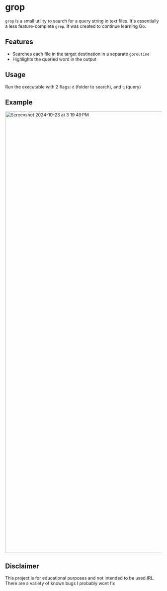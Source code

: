 # grop

`grop` is a small utility to search for a query string in text files.  It's essentially a less feature-complete `grep`.  It was created to continue learning Go.  

## Features
- Searches each file in the target destination in a separate `goroutine`
- Highlights the queried word in the output

## Usage
Run the executable with 2 flags: `d` (folder to search), and `q` (query)

## Example
<img width="1421" alt="Screenshot 2024-10-23 at 3 19 49 PM" src="https://github.com/user-attachments/assets/4d648f27-1212-4b3f-93da-460ba51b3d5b">

## Disclaimer
This project is for educational purposes and not intended to be used IRL. There are a variety of known bugs I probably wont fix
